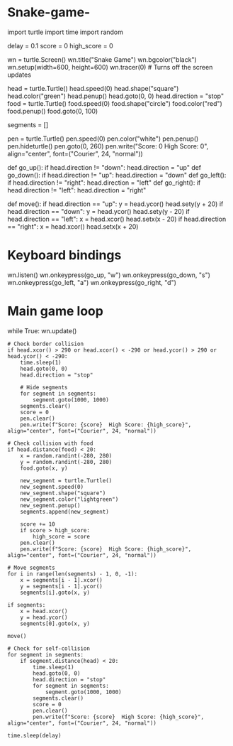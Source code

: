# Snake-game-
import turtle
import time
import random

delay = 0.1
score = 0
high_score = 0

wn = turtle.Screen()
wn.title("Snake Game")
wn.bgcolor("black")
wn.setup(width=600, height=600)
wn.tracer(0)  # Turns off the screen updates

head = turtle.Turtle()
head.speed(0)
head.shape("square")
head.color("green")
head.penup()
head.goto(0, 0)
head.direction = "stop"
food = turtle.Turtle()
food.speed(0)
food.shape("circle")
food.color("red")
food.penup()
food.goto(0, 100)

segments = []

pen = turtle.Turtle()
pen.speed(0)
pen.color("white")
pen.penup()
pen.hideturtle()
pen.goto(0, 260)
pen.write("Score: 0  High Score: 0", align="center", font=("Courier", 24, "normal"))


def go_up():
    if head.direction != "down":
        head.direction = "up"
def go_down():
    if head.direction != "up":
        head.direction = "down"
def go_left():
    if head.direction != "right":
        head.direction = "left"
def go_right():
    if head.direction != "left":
        head.direction = "right"

def move():
    if head.direction == "up":
        y = head.ycor()
        head.sety(y + 20)
    if head.direction == "down":
        y = head.ycor()
        head.sety(y - 20)
    if head.direction == "left":
        x = head.xcor()
        head.setx(x - 20)
    if head.direction == "right":
        x = head.xcor()
        head.setx(x + 20)

# Keyboard bindings
wn.listen()
wn.onkeypress(go_up, "w")
wn.onkeypress(go_down, "s")
wn.onkeypress(go_left, "a")
wn.onkeypress(go_right, "d")

# Main game loop
while True:
    wn.update()

    # Check border collision
    if head.xcor() > 290 or head.xcor() < -290 or head.ycor() > 290 or head.ycor() < -290:
        time.sleep(1)
        head.goto(0, 0)
        head.direction = "stop"

        # Hide segments
        for segment in segments:
            segment.goto(1000, 1000)
        segments.clear()
        score = 0
        pen.clear()
        pen.write(f"Score: {score}  High Score: {high_score}", align="center", font=("Courier", 24, "normal"))

    # Check collision with food
    if head.distance(food) < 20:
        x = random.randint(-280, 280)
        y = random.randint(-280, 280)
        food.goto(x, y)

        new_segment = turtle.Turtle()
        new_segment.speed(0)
        new_segment.shape("square")
        new_segment.color("lightgreen")
        new_segment.penup()
        segments.append(new_segment)

        score += 10
        if score > high_score:
            high_score = score
        pen.clear()
        pen.write(f"Score: {score}  High Score: {high_score}", align="center", font=("Courier", 24, "normal"))

    # Move segments
    for i in range(len(segments) - 1, 0, -1):
        x = segments[i - 1].xcor()
        y = segments[i - 1].ycor()
        segments[i].goto(x, y)

    if segments:
        x = head.xcor()
        y = head.ycor()
        segments[0].goto(x, y)

    move()

    # Check for self-collision
    for segment in segments:
        if segment.distance(head) < 20:
            time.sleep(1)
            head.goto(0, 0)
            head.direction = "stop"
            for segment in segments:
                segment.goto(1000, 1000)
            segments.clear()
            score = 0
            pen.clear()
            pen.write(f"Score: {score}  High Score: {high_score}", align="center", font=("Courier", 24, "normal"))

    time.sleep(delay)

